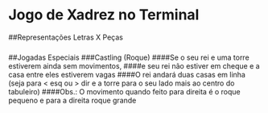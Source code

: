 # Jogo de Xadrez no Terminal

##Representações Letras X Peças
###

##Jogadas Especiais
###Castling (Roque)
####Se o seu rei e uma torre estiverem ainda sem movimentos, 
####e seu rei não estiver em cheque e a casa entre eles estiverem vagas
####O rei andará duas casas em linha (seja para < esq ou > dir e a torre para o seu lado mais ao centro do tabuleiro)
####Obs.: O movimento quando feito para direita é o roque pequeno e para a direita roque grande
